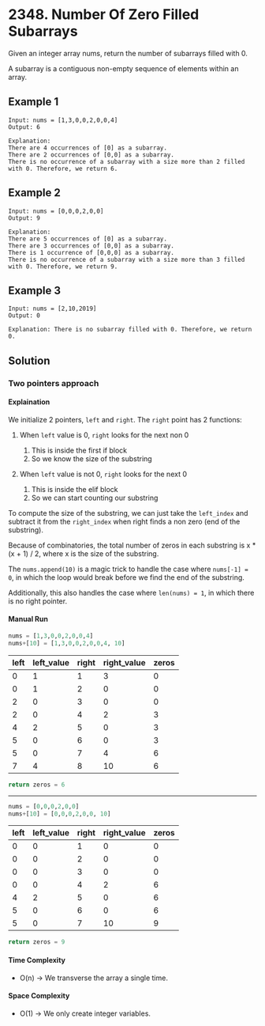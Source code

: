 # 2348. Number Of Zero Filled Subarrays

Given an integer array nums, return the number of subarrays filled with 0.

A subarray is a contiguous non-empty sequence of elements within an array.

## Example 1

```shell
Input: nums = [1,3,0,0,2,0,0,4]
Output: 6

Explanation: 
There are 4 occurrences of [0] as a subarray.
There are 2 occurrences of [0,0] as a subarray.
There is no occurrence of a subarray with a size more than 2 filled with 0. Therefore, we return 6.
```

## Example 2

```shell
Input: nums = [0,0,0,2,0,0]
Output: 9

Explanation:
There are 5 occurrences of [0] as a subarray.
There are 3 occurrences of [0,0] as a subarray.
There is 1 occurrence of [0,0,0] as a subarray.
There is no occurrence of a subarray with a size more than 3 filled with 0. Therefore, we return 9.
```

## Example 3

```shell
Input: nums = [2,10,2019]
Output: 0

Explanation: There is no subarray filled with 0. Therefore, we return 0.

```

## Solution

### Two pointers approach

#### Explaination

We initialize 2 pointers, `left` and `right`.
The `right` point has 2 functions:

1. When `left` value is 0, `right` looks for the next non 0
    1. This is inside the first if block
    2. So we know the size of the substring

2. When `left` value is not 0, `right` looks for the next 0
    1. This is inside the elif block
    2. So we can start counting our substring

To compute the size of the substring,
we can just take the `left_index` and subtract it from the `right_index`
when right finds a non zero (end of the substring).

Because of combinatories, the total number of zeros in each substring is
x * (x + 1) / 2, where x is the size of the substring.

The `nums.append(10)` is a magic trick to handle the case where
`nums[-1] = 0`, 
in which the loop would break before we find the end of the substring.

Additionally, this also handles the case where `len(nums) = 1`, 
in which there is no right pointer.

#### Manual Run

```python
nums = [1,3,0,0,2,0,0,4]
nums+[10] = [1,3,0,0,2,0,0,4, 10]
```

left | left_value | right | right_value | zeros
--- | --- | --- | --- | ---
0 | 1 | 1 | 3 | 0
0 | 1 | 2 | 0 | 0
2 | 0 | 3 | 0 | 0
2 | 0 | 4 | 2 | 3
4 | 2 | 5 | 0 | 3
5 | 0 | 6 | 0 | 3
5 | 0 | 7 | 4 | 6
7 | 4 | 8 | 10 | 6

```python
return zeros = 6
```

---

```python
nums = [0,0,0,2,0,0]
nums+[10] = [0,0,0,2,0,0, 10]
```

left | left_value | right | right_value | zeros
--- | --- | --- | --- | ---
0 | 0 | 1 | 0 | 0
0 | 0 | 2 | 0 | 0
0 | 0 | 3 | 0 | 0
0 | 0 | 4 | 2 | 6
4 | 2 | 5 | 0 | 6
5 | 0 | 6 | 0 | 6
5 | 0 | 7 | 10 | 9

```python
return zeros = 9
```

#### Time Complexity

- O(n) -> We transverse the array a single time.

#### Space Complexity

- O(1) -> We only create integer variables.
